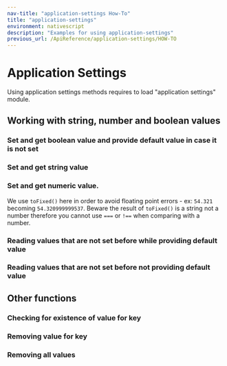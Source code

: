 ```yaml
---
nav-title: "application-settings How-To"
title: "application-settings"
environment: nativescript
description: "Examples for using application-settings"
previous_url: /ApiReference/application-settings/HOW-TO
---
```

# Application Settings
Using application settings methods requires to load "application settings" module.
<snippet id='application-settings-require'/>

## Working with string, number and boolean values
### Set and get boolean value and provide default value in case it is not set
<snippet id='application-settings-boolean'/>

### Set and get string value
<snippet id='application-settings-string'/>

### Set and get numeric value.
We use `toFixed()` here in order to avoid floating point errors - ex: `54.321` becoming `54.320999999537`.
Beware the result of `toFixed()` is a string not a number therefore you cannot use `===` or `!==` when comparing with a number.
<snippet id='application-settings-number'/>

### Reading values that are not set before while providing default value
<snippet id='application-settings-notset'/>

### Reading values that are not set before not providing default value
<snippet id='application-settings-nodefault'/>

## Other functions
### Checking for existence of value for key
<snippet id='application-settings-haskey'/>

### Removing value for key
<snippet id='application-settings-removekey'/>

### Removing all values
<snippet id='application-settings-clear'/>
